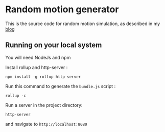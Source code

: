 # Random motion generator

This is the source code for random motion simulation, as described in my [blog](https://www.sohamkamani.com/blog/2017/09/10/random-line-generation/)

## Running on your local system

You will need NodeJs and npm

Install rollup and http-server :

```
npm install -g rollup http-server
```

Run this command to generate the `bundle.js` script :

```
rollup -c
```

Run a server in the project directory:

```
http-server
```

and navigate to `http://localhost:8080`